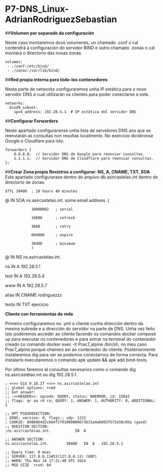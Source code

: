# P7-DNS_Linux-AdrianRodriguezSebastian

##**Volumen por separado da configuración**

Neste caso montaremos dous volumenes, un chamado .conf o cal contendrá a configuración do servidor BIND e outro chamado .zonas o cal montará o directorio das nosas zonas.

	volumes:
   	 - ./conf:/etc/bind/  
   	 - ./zonas:/var/lib/bind/  

##**Red propia interna para tódo-los contenedores**

Nesta parte de networks configuraremos unha IP estática para o noso servidor DNS a cual utilizarán os clientes para poder conectarse a este.

	networks:
      bind9_subnet:
        ipv4_address: 192.28.5.1  # IP estática del servidor DNS

##**Configurar Forwarders**

Neste apartado configuraranse unha lista de servidores DNS aos que se reenviarán as consultas non resoltas localmente. No exercicio dicidironse Google e Cloudfare para isto.

	forwarders {
        8.8.8.8;  // Servidor DNS de Google para reenviar consultas.
        1.1.1.1;  // Servidor DNS de Cloudflare para reenviar consultas.
    };

##**Crear Zona propia**
**Rexistros a configurar: NS, A, CNAME, TXT, SOA**
Este apartado configurarase dentro do arquivo db.asircastelao.int dentro do directorio de zonas.

	$TTL 38400	; 10 hours 40 minutes
 
@		IN SOA	ns.asircastelao.int. some.email.address. (

				10000002   ; serial
    
				10800      ; refresh 
    
				3600       ; retry 
    
				604800     ; expire 
    
				38400      ; minimum 
				)
    
@		IN NS	ns.asircastelao.int.

ns		IN A		192.28.5.1

test	IN A		192.28.5.4

www		IN A		192.28.5.7

alias	IN CNAME	rodriguezzz

texto	IN TXT		ejercicio



**Cliente con ferramientas de rede**

Primeiro configuraremos no .yml o cliente cunha dirección dentro da mesma subrede e a dirección do servidor na parte de DNS.
Unha vez feito isto poderemos acceder ao cliente facendo os comandos docker compose up para executar os contenedores e para entrar na terminal do contenedor creado co comando docker exec -it Prac7_alpine /bin/sh, no meu caso Prac7_alpine porque chameis asi ao contenedor do cliente. Posteriormente instalaremos dig para ver se podemos conectarnos de forma correcta. Para instalarlo executaremos o comando apk update && apk add bind-tools.

Por último faremos al consultas necesarios como o comando dig ns.asircastelao.int ou dig 192.28.5.1.

	; <<>> DiG 9.18.27 <<>> ns.asircastelao.int
	;; global options: +cmd
	;; Got answer:
	;; ->>HEADER<<- opcode: QUERY, status: NOERROR, id: 15843
	;; flags: qr aa rd ra; QUERY: 1, ANSWER: 1, AUTHORITY: 0, ADDITIONAL: 1

	;; OPT PSEUDOSECTION:
	; EDNS: version: 0, flags:; udp: 1232
	; COOKIE: 8906064d2c684f2f01000000673631a4a0d937572e58c05a (good)
	;; QUESTION SECTION:
	;ns.asircastelao.int.			IN	A

	;; ANSWER SECTION:
	ns.asircastelao.int.		38400	IN	A	192.28.5.1

	;; Query time: 0 msec
	;; SERVER: 127.0.0.11#53(127.0.0.11) (UDP)
	;; WHEN: Thu Nov 14 17:21:40 UTC 2024
	;; MSG SIZE  rcvd: 84

